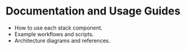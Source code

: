 # Documentation and Usage Guides

- How to use each stack component.
- Example workflows and scripts.
- Architecture diagrams and references.

